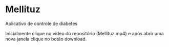 # Mellituz
Aplicativo de controle de diabetes

Inicialmente clique no vídeo do repositório (Mellituz.mp4) e após abrir uma nova janela clique no botão download.
